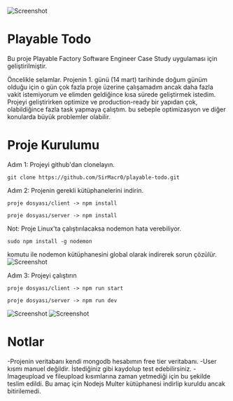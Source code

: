 ![Screenshot](https://playablefactory.com/wp-content/uploads/2022/01/animated_dark_with_title_logo_pf.gif)

# Playable Todo

Bu proje Playable Factory Software Engineer Case Study uygulaması için geliştirilmiştir.

Öncelikle selamlar. Projenin 1. günü (14 mart) tarihinde doğum günüm olduğu için o gün çok fazla proje üzerine çalışamadım ancak daha fazla vakit istemiyorum ve elimden geldiğince kısa sürede geliştirmek istedim. Projeyi geliştirirken optimize ve production-ready bir yapıdan çok, olabildiğince fazla task yapmaya çalıştım. bu sebeple optimizasyon ve diğer konularda büyük problemler olabilir.

# Proje Kurulumu

Adım 1: Projeyi github'dan clonelayın.

```
git clone https://github.com/SirMacr0/playable-todo.git
```



Adım 2: Projenin gerekli kütüphanelerini indirin.

```
proje dosyası/client -> npm install
```

```
proje dosyası/server -> npm install
```

Not: Proje Linux'ta çalıştırılacaksa nodemon hata verebiliyor.

```
sudo npm install -g nodemon
```

komutu ile nodemon kütüphanesini global olarak indirerek sorun çözülür.
![Screenshot](https://raw.github.com/sirmacr0/playable-todo/master/Screenshots/ss_1.png)

Adım 3: Projeyi çalıştırın

```
proje dosyası/client -> npm run start
```

```
proje dosyası/server -> npm run dev
```
![Screenshot](https://raw.github.com/sirmacr0/playable-todo/master/Screenshots/ss_2.png)
![Screenshot](https://raw.github.com/sirmacr0/playable-todo/master/Screenshots/ss_3.png)


# Notlar
-Projenin veritabanı kendi mongodb hesabımın free tier veritabanı.
-User kısmı manuel değildir. İstediğiniz gibi kaydolup test edebilirsiniz.
-Imageupload ve fileupload kısımlarına zaman yetmediği için bu şekilde teslim edildi. Bu amaç için Nodejs Multer kütüphanesi indirlip kuruldu ancak bitirilemedi.
